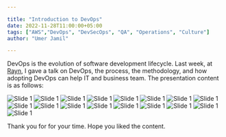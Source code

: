 ```yaml
---

title: "Introduction to DevOps"
date: 2022-11-28T11:00:00+05:00
tags: ["AWS","DevOps", "DevSecOps", "QA", "Operations", "Culture"]
author: "Umer Jamil"

---
```




DevOps is the evolution of software development lifecycle. Last week, at [Rayn](https://www.rayn.group/), I gave a talk on DevOps, the process, the methodology, and how adopting DevOps can help IT and business team. The presentation content is as follows:

![Slide 1](https://raw.githubusercontent.com/umerjamil16/umerjamil16.github.io/main/content/posts/devops-intro-png/devops-intro-01.png)
![Slide 1](https://raw.githubusercontent.com/umerjamil16/umerjamil16.github.io/main/content/posts/devops-intro-png/devops-intro-02.png)
![Slide 1](https://raw.githubusercontent.com/umerjamil16/umerjamil16.github.io/main/content/posts/devops-intro-png/devops-intro-03.png)
![Slide 1](https://raw.githubusercontent.com/umerjamil16/umerjamil16.github.io/main/content/posts/devops-intro-png/devops-intro-04.png)
![Slide 1](https://raw.githubusercontent.com/umerjamil16/umerjamil16.github.io/main/content/posts/devops-intro-png/devops-intro-05.png)
![Slide 1](https://raw.githubusercontent.com/umerjamil16/umerjamil16.github.io/main/content/posts/devops-intro-png/devops-intro-06.png)
![Slide 1](https://raw.githubusercontent.com/umerjamil16/umerjamil16.github.io/main/content/posts/devops-intro-png/devops-intro-07.png)
![Slide 1](https://raw.githubusercontent.com/umerjamil16/umerjamil16.github.io/main/content/posts/devops-intro-png/devops-intro-08.png)
![Slide 1](https://raw.githubusercontent.com/umerjamil16/umerjamil16.github.io/main/content/posts/devops-intro-png/devops-intro-09.png)
![Slide 1](https://raw.githubusercontent.com/umerjamil16/umerjamil16.github.io/main/content/posts/devops-intro-png/devops-intro-10.png)
![Slide 1](https://raw.githubusercontent.com/umerjamil16/umerjamil16.github.io/main/content/posts/devops-intro-png/devops-intro-11.png)
![Slide 1](https://raw.githubusercontent.com/umerjamil16/umerjamil16.github.io/main/content/posts/devops-intro-png/devops-intro-12.png)
![Slide 1](https://raw.githubusercontent.com/umerjamil16/umerjamil16.github.io/main/content/posts/devops-intro-png/devops-intro-13.png)
![Slide 1](https://raw.githubusercontent.com/umerjamil16/umerjamil16.github.io/main/content/posts/devops-intro-png/devops-intro-14.png)
![Slide 1](https://raw.githubusercontent.com/umerjamil16/umerjamil16.github.io/main/content/posts/devops-intro-png/devops-intro-15.png)
![Slide 1](https://raw.githubusercontent.com/umerjamil16/umerjamil16.github.io/main/content/posts/devops-intro-png/devops-intro-16.png)
![Slide 1](https://raw.githubusercontent.com/umerjamil16/umerjamil16.github.io/main/content/posts/devops-intro-png/devops-intro-17.png)


Thank you for for your time. Hope you liked the content.
